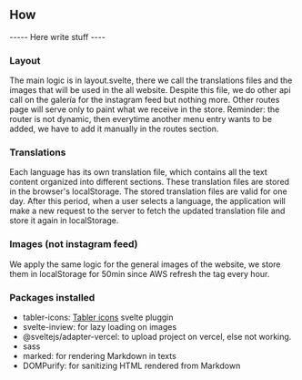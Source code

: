 ## How

----- Here write stuff ----

### Layout

The main logic is in layout.svelte, there we call the translations files and the images that will be used in the all website.
Despite this file, we do other api call on the galería for the instagram feed but nothing more. Other routes page will serve only to paint what we receive in the store.
Reminder: the router is not dynamic, then everytime another menu entry wants to be added, we have to add it manually in the routes section.

### Translations

Each language has its own translation file, which contains all the text content organized into different sections. These translation files are stored in the browser's localStorage. The stored translation files are valid for one day. After this period, when a user selects a language, the application will make a new request to the server to fetch the updated translation file and store it again in localStorage.

### Images (not instagram feed)

We apply the same logic for the general images of the website, we store them in localStorage for 50min since AWS refresh the tag every hour.

### Packages installed

- tabler-icons: [Tabler icons](https://tabler.io/icons) svelte pluggin
- svelte-inview: for lazy loading on images
- @sveltejs/adapter-vercel: to upload project on vercel, else not working.
- sass
- marked: for rendering Markdown in texts
- DOMPurify: for sanitizing HTML rendered from Markdown
